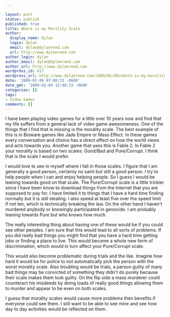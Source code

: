 ```yaml
---

layout: post
status: publish
published: true
title: Where is my Morality Scale
author:
  display_name: Dylan
  login: dylan
  email: dylan@dylanreed.com
  url: http://www.dylanreed.com
author_login: dylan
author_email: dylan@dylanreed.com
author_url: http://www.dylanreed.com
wordpress_id: 617
wordpress_url: http://www.dylanreed.com/2009/02/09/where-is-my-morality-scale/
date: '2009-02-09 07:00:33 -0600'
date_gmt: '2009-02-09 15:00:33 -0600'
categories: []
tags:
- Video Games
comments: []
---
```


I have been playing video games for a little over 10 years now and find that my life suffers from a general lack of video game awesomeness. One of the things that I find that is missing is the morality scale. The best example of this is in Bioware games like Jade Empire or Mass Effect. In these games every conversation and choice has a direct effect on how the world views and acts towards you. Another game that uses this is Fable 2. In Fable 2 your morality is based on two scales: Good/Bad and Pure/Corrupt. I think that is the scale I would prefer.

I would love to see in myself where I fall in those scales. I figure that I am generally a good person, certainly no saint but still a good person. I try to help people when I can and enjoy helping people. So I guess I would be leaning towards good on that scale. The Pure/Corrupt scale is a little trickier since I have been know to download things from the Internet that you are supposed to pay for. I have limited it to things that I have a hard time finding normally but it is still stealing. I also speed at least five over the speed limit if not ten, which is technically breaking the law. On the other hand I haven't murdered anybody or knowingly participated in genocide. I am probably leaning towards Pure but who knows how much.

The really interesting thing about having one of these would be if you could see other peoples. I am sure that this would lead to all sorts of problems. If you did really bad things you might find that you have a hard time getting jobs or finding a place to live. This would become a whole new form of discrimination, which would in turn affect your Pure/Corrupt scale.

This would also become problematic during trials and the like. Imagine how hard it would be for police to not automatically pick the person with the worst morality scale. Also troubling would be trials, a person guilty of many bad things may be convicted of something they didn't do purely because their scale makes them look guilty. On the flip side a mass murderer could counteract his misdeeds by doing loads of really good things allowing them to murder and appear to be even on both scales.

I guess that morality scales would cause more problems then benefits if everyone could see them. I still want to be able to see mine and see how day to day activities would be reflected on them.
